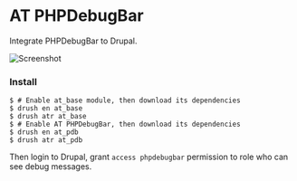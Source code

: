 AT PHPDebugBar
=======

Integrate PHPDebugBar to Drupal.

![Screenshot](https://farm3.staticflickr.com/2862/11801553705_fb1b7f8a5e.jpg)

### Install

    $ # Enable at_base module, then download its dependencies
    $ drush en at_base
    $ drush atr at_base
    $ # Enable AT PHPDebugBar, then download its dependencies
    $ drush en at_pdb
    $ drush atr at_pdb

Then login to Drupal, grant `access phpdebugbar` permission to role who can see
debug messages.
